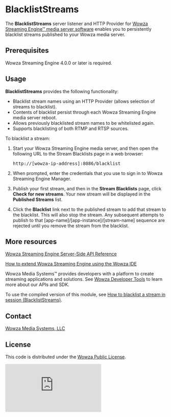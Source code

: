 # BlacklistStreams
The **BlacklistStreams** server listener and HTTP Provider for [Wowza Streaming Engine™ media server software](https://www.wowza.com/products/streaming-engine) enables you to persistently blacklist streams published to your Wowza media server.

## Prerequisites
Wowza Streaming Engine 4.0.0 or later is required.

## Usage
**BlacklistStreams** provides the following functionality:

* Blacklist stream names using an HTTP Provider (allows selection of streams to blacklist).
* Contents of blacklist persist through each Wowza Streaming Engine media server reboot.  
* Allows previously blacklisted stream names to be whitelisted again.
* Supports blacklisting of both RTMP and RTSP sources.

To blacklist a stream:

1. Start your Wowza Streaming Engine media server, and then open the following URL to the Stream Blacklists page in a web browser: <pre>http://[wowza-ip-address]:8086/blacklist</pre>

2. When prompted, enter the credentials that you use to sign in to Wowza Streaming Engine Manager.

3. Publish your first stream, and then in the **Stream Blacklists** page, click **Check for new streams**. Your new stream will be displayed in the **Published Streams** list.

4. Click the **Blacklist** link next to the published stream to add that stream to the blacklist. This will also stop the stream. Any subsequent attempts to publish to that [app-name]/[app-instance]/[stream-name] sequence are rejected until you remove the stream from the blacklist.

## More resources
[Wowza Streaming Engine Server-Side API Reference](https://www.wowza.com/resources/WowzaStreamingEngine_ServerSideAPI.pdf)

[How to extend Wowza Streaming Engine using the Wowza IDE](https://www.wowza.com/forums/content.php?759-How-to-extend-Wowza-Streaming-Engine-using-the-Wowza-IDE)

Wowza Media Systems™ provides developers with a platform to create streaming applications and solutions. See [Wowza Developer Tools](https://www.wowza.com/resources/developers) to learn more about our APIs and SDK.

To use the compiled version of this module, see [How to blacklist a stream in session (BlacklistStreams)](https://www.wowza.com/forums/content.php?675-How-to-blacklist-a-stream-in-session-%28BlacklistStreams%29).

## Contact
[Wowza Media Systems, LLC](https://www.wowza.com/contact)

## License
This code is distributed under the [Wowza Public License](https://github.com/WowzaMediaSystems/wse-plugin-blackliststreams/blob/master/LICENSE.txt).

![alt tag](http://wowzalogs.com/stats/githubimage.php?plugin=wse-plugin-blackliststreams)
